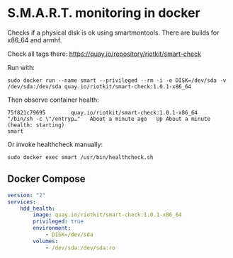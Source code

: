 S.M.A.R.T. monitoring in docker
===============================

Checks if a physical disk is ok using smartmontools.
There are builds for x86_64 and armhf.

Check all tags there: https://quay.io/repository/riotkit/smart-check

Run with:
```
sudo docker run --name smart --privileged --rm -i -e DISK=/dev/sda -v /dev/sda:/dev/sda quay.io/riotkit/smart-check:1.0.1-x86_64
```

Then observe container health:
```
75f821c79695        quay.io/riotkit/smart-check:1.0.1-x86_64                             "/bin/sh -c \"/entryp…"   About a minute ago   Up About a minute (health: starting)                                                          smart
```

Or invoke healthcheck manually:
```
sudo docker exec smart /usr/bin/healthcheck.sh
```

Docker Compose
--------------

```yaml
version: "2"
services:
    hdd_health:
        image: quay.io/riotkit/smart-check:1.0.1-x86_64
        privileged: true
        environment:
            - DISK=/dev/sda
        volumes:
            - /dev/sda:/dev/sda:ro
```
